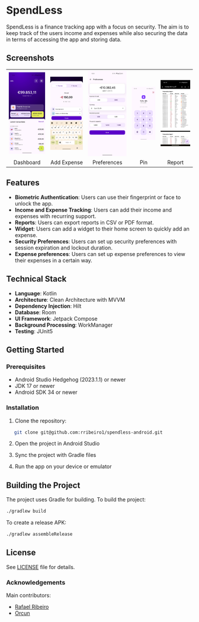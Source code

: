 # SpendLess

SpendLess is a finance tracking app with a focus on security. The aim is to keep track of the 
users income and expenses while also securing the data in terms of accessing the app and storing data.

## Screenshots

<table style="border: none">
  <tr>
    <td><img src="screenshots/dashboard.jpeg" alt="Home" width="150"/></td>
    <td><img src="screenshots/add_transaction.jpeg" alt="Add Expense" width="150"/></td>
    <td><img src="screenshots/preferences.jpeg" alt="Reports" width="150"/></td>
    <td><img src="screenshots/pin.jpeg" alt="Pin" width="150"/></td>
    <td><img src="screenshots/report.jpeg" alt="Report" width="150"/></td>
  </tr>
  <tr>
    <td align="center">Dashboard</td>
    <td align="center">Add Expense</td>
    <td align="center">Preferences</td>
    <td align="center">Pin</td>
    <td align="center">Report</td>
  </tr>
</table>

## Features

- **Biometric Authentication**: Users can use their fingerprint or face to unlock the app.
- **Income and Expense Tracking**: Users can add their income and expenses with recurring support.
- **Reports**: Users can export reports in CSV or PDF format.
- **Widget**: Users can add a widget to their home screen to quickly add an expense.
- **Security Preferences**: Users can set up security preferences with session expiration and lockout duration.
- **Expense preferences**: Users can set up expense preferences to view their expenses in a certain way.

## Technical Stack

- **Language**: Kotlin
- **Architecture**: Clean Architecture with MVVM
- **Dependency Injection**: Hilt
- **Database**: Room
- **UI Framework**: Jetpack Compose
- **Background Processing**: WorkManager
- **Testing**: JUnit5

## Getting Started

### Prerequisites

- Android Studio Hedgehog (2023.1.1) or newer
- JDK 17 or newer
- Android SDK 34 or newer

### Installation

1. Clone the repository:
```bash
   git clone git@github.com:rribeiro1/spendless-android.git
```

2. Open the project in Android Studio

3. Sync the project with Gradle files

4. Run the app on your device or emulator

## Building the Project

The project uses Gradle for building. To build the project:

```bash
./gradlew build
```

To create a release APK:

```bash
./gradlew assembleRelease
```

## License

See [LICENSE](LICENSE) file for details.

### Acknowledgements

Main contributors:
* [Rafael Ribeiro](https://github.com/rribeiro1)
* [Orcun](https://github.com/orcuns)
